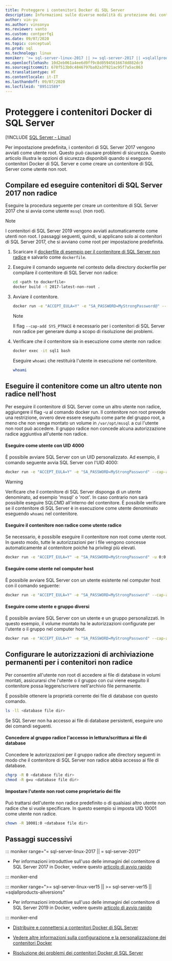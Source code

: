 ```yaml
---
title: Proteggere i contenitori Docker di SQL Server
description: Informazioni sulle diverse modalità di protezione dei contenitori Docker di SQL Server e su come è possibile eseguire i contenitori come utente diverso non root nell'host
author: vin-yu
ms.author: vinsonyu
ms.reviewer: vanto
ms.custom: contperfq1
ms.date: 09/07/2020
ms.topic: conceptual
ms.prod: sql
ms.technology: linux
moniker: '>= sql-server-linux-2017 || >= sql-server-2017 || =sqlallproducts-allversions'
ms.openlocfilehash: 10d2eb061a4ee6d9ff9c8d0594561667dd882dc9
ms.sourcegitcommit: 678f513b0c4846797ba82a3f921ac95f7a5ac863
ms.translationtype: HT
ms.contentlocale: it-IT
ms.lasthandoff: 09/07/2020
ms.locfileid: "89511589"
---
```

# <a name="secure-sql-server-docker-containers"></a>Proteggere i contenitori Docker di SQL Server

[!INCLUDE [SQL Server - Linux](../includes/applies-to-version/sql-linux.md)]

Per impostazione predefinita, i contenitori di SQL Server 2017 vengono avviati come utente root. Questo può causare problemi di sicurezza. Questo articolo illustra le opzioni di sicurezza disponibili quando si eseguono contenitori Docker di SQL Server e come creare un contenitore di SQL Server come utente non root.

## <a name="build-and-run-non-root-sql-server-2017-containers"></a><a id="buildnonrootcontainer"></a> Compilare ed eseguire contenitori di SQL Server 2017 non radice

Eseguire la procedura seguente per creare un contenitore di SQL Server 2017 che si avvia come utente `mssql` (non root).

> [!NOTE]
> I contenitori di SQL Server 2019 vengono avviati automaticamente come utenti non root. I passaggi seguenti, quindi, si applicano solo ai contenitori di SQL Server 2017, che si avviano come root per impostazione predefinita.

1. Scaricare il [dockerfile di esempio per il contenitore di SQL Server non radice](https://raw.githubusercontent.com/microsoft/mssql-docker/master/linux/preview/examples/mssql-server-linux-non-root/Dockerfile) e salvarlo come `dockerfile`.

2. Eseguire il comando seguente nel contesto della directory dockerfile per compilare il contenitore di SQL Server non radice:

    ```bash
    cd <path to dockerfile>
    docker build -t 2017-latest-non-root .
    ```

3. Avviare il contenitore.

    ```bash
    docker run -e "ACCEPT_EULA=Y" -e "SA_PASSWORD=MyStrongPassword@" --cap-add SYS_PTRACE --name sql1 -p 1433:1433 -d 2017-latest-non-root
    ```

    > [!NOTE]
    > Il flag `--cap-add SYS_PTRACE` è necessario per i contenitori di SQL Server non radice per generare dump a scopo di risoluzione dei problemi.

4. Verificare che il contenitore sia in esecuzione come utente non radice:

    ```bash
    docker exec -it sql1 bash
    ```

    Eseguire `whoami` che restituirà l'utente in esecuzione nel contenitore.
    
    ```bash
    whoami
    ```

## <a name="run-container-as-a-different-non-root-user-on-the-host"></a><a id="nonrootuser"></a> Eseguire il contenitore come un altro utente non radice nell'host

Per eseguire il contenitore di SQL Server come un altro utente non radice, aggiungere il flag -u al comando docker run. Il contenitore non root prevede una restrizione, ovvero deve essere eseguito come parte del gruppo root, a meno che non venga montato un volume in `/var/opt/mssql` a cui l'utente non root può accedere. Il gruppo radice non concede alcuna autorizzazione radice aggiuntiva all'utente non radice.

#### <a name="run-as-a-user-with-a-uid-4000"></a>Eseguire come utente con UID 4000

È possibile avviare SQL Server con un UID personalizzato. Ad esempio, il comando seguente avvia SQL Server con l'UID 4000:

```bash
docker run -e "ACCEPT_EULA=Y" -e "SA_PASSWORD=MyStrongPassword" --cap-add SYS_PTRACE -u 4000:0 -p 1433:1433 -d mcr.microsoft.com/mssql/server:2019-latest
```

> [!Warning]
> Verificare che il contenitore di SQL Server disponga di un utente denominato, ad esempio 'mssql' o 'root'. In caso contrario non sarà possibile eseguire SQLCMD all'interno del contenitore. È possibile verificare se il contenitore di SQL Server è in esecuzione come utente denominato eseguendo `whoami` nel contenitore.

#### <a name="run-the-non-root-container-as-the-root-user"></a>Eseguire il contenitore non radice come utente radice

Se necessario, è possibile eseguire il contenitore non root come utente root. In questo modo, tutte le autorizzazioni per i file vengono concesse automaticamente al contenitore poiché ha privilegi più elevati.

```bash
docker run -e "ACCEPT_EULA=Y" -e "SA_PASSWORD=MyStrongPassword" -u 0:0 -p 1433:1433 -d mcr.microsoft.com/mssql/server:2019-latest
```

#### <a name="run-as-a-user-on-your-host-machine"></a>Eseguire come utente nel computer host

È possibile avviare SQL Server con un utente esistente nel computer host con il comando seguente:
```bash
docker run -e "ACCEPT_EULA=Y" -e "SA_PASSWORD=MyStrongPassword" --cap-add SYS_PTRACE -u $(id -u myusername):0 -p 1433:1433 -d mcr.microsoft.com/mssql/server:2019-latest
```

#### <a name="run-as-a-different-user-and-group"></a>Eseguire come utente e gruppo diversi

È possibile avviare SQL Server con un utente e un gruppo personalizzati. In questo esempio, il volume montato ha le autorizzazioni configurate per l'utente o il gruppo nel computer host.

```bash
docker run -e "ACCEPT_EULA=Y" -e "SA_PASSWORD=MyStrongPassword" --cap-add SYS_PTRACE -u (id -u myusername):(id -g myusername) -v /path/to/mssql:/var/opt/mssql -p 1433:1433 -d mcr.microsoft.com/mssql/server:2019-latest
```

## <a name="configure-persistent-storage-permissions-for-non-root-containers"></a><a id="storagepermissions"></a> Configurare le autorizzazioni di archiviazione permanenti per i contenitori non radice

Per consentire all'utente non root di accedere ai file di database in volumi montati, assicurarsi che l'utente o il gruppo con cui viene eseguito il contenitore possa leggere/scrivere nell'archivio file permanente.  

È possibile ottenere la proprietà corrente dei file di database con questo comando.

```bash
ls -ll <database file dir>
```

Se SQL Server non ha accesso ai file di database persistenti, eseguire uno dei comandi seguenti.

#### <a name="grant-the-root-group-rw-access-to-the-db-files"></a>Concedere al gruppo radice l'accesso in lettura/scrittura ai file di database

Concedere le autorizzazioni per il gruppo radice alle directory seguenti in modo che il contenitore di SQL Server non radice abbia accesso ai file di database.

```bash
chgrp -R 0 <database file dir>
chmod -R g=u <database file dir>
```

#### <a name="set-the-non-root-user-as-the-owner-of-the-files"></a>Impostare l'utente non root come proprietario dei file

Può trattarsi dell'utente non radice predefinito o di qualsiasi altro utente non radice che si vuole specificare. In questo esempio si imposta UID 10001 come utente non radice.

```bash
chown -R 10001:0 <database file dir>
```

## <a name="next-steps"></a>Passaggi successivi

<!--SQL Server 2017 on Linux -->
::: moniker range="= sql-server-linux-2017 || = sql-server-2017"

- Per informazioni introduttive sull'uso delle immagini del contenitore di SQL Server 2017 in Docker, vedere questo [articolo di avvio rapido](quickstart-install-connect-docker.md?view=sql-server-2017)

::: moniker-end

<!--SQL Server 2019 on Linux-->
::: moniker range=">= sql-server-linux-ver15 || >= sql-server-ver15 || =sqlallproducts-allversions"

- Per informazioni introduttive sull'uso delle immagini del contenitore di SQL Server 2019 in Docker, vedere questo [articolo di avvio rapido](quickstart-install-connect-docker.md?view=sql-server-ver15)

::: moniker-end

- [Distribuire e connettersi a contenitori Docker di SQL Server](sql-server-linux-docker-container-deployment.md)

- [Vedere altre informazioni sulla configurazione e la personalizzazione dei contenitori Docker](sql-server-linux-docker-container-configure.md)

- [Risoluzione dei problemi dei contenitori Docker di SQL Server](sql-server-linux-docker-container-troubleshooting.md)